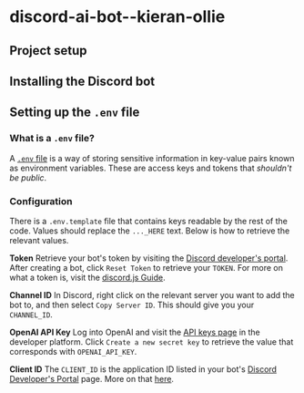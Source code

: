 # discord-ai-bot--kieran-ollie
## Project setup
## Installing the Discord bot
## Setting up the `.env` file
### What is a `.env` file?
A [`.env` file](https://blog.bitsrc.io/a-gentle-introduction-to-env-files-9ad424cc5ff4) is a way of storing sensitive information in key-value pairs known as environment variables. These are access keys and tokens that _shouldn't be public_.  

### Configuration
There is a `.env.template` file that contains keys readable by the rest of the code. Values should replace the `..._HERE` text. Below is how to retrieve the relevant values. 

**Token**
Retrieve your bot's token by visiting the [Discord developer's portal](https://discord.com/developers/applications). After creating a bot, click `Reset Token` to retrieve your `TOKEN`. For more on what a token is, visit the [discord.js Guide](https://discordjs.guide/preparations/setting-up-a-bot-application.html#your-bot-s-token).

**Channel ID**
In Discord, right click on the relevant server you want to add the bot to, and then select `Copy Server ID`. This should give you your `CHANNEL_ID`.

**OpenAI API Key**
Log into OpenAI and visit the [API keys page](https://platform.openai.com/api-keys) in the developer platform. Click `Create a new secret key` to retrieve the value that corresponds with `OPENAI_API_KEY`.

**Client ID**
The `CLIENT_ID` is the application ID listed in your bot's [Discord Developer's Portal](https://discord.com/developers) page. More on that [here](https://discordjs.guide/creating-your-bot/command-deployment.html#command-registration).
